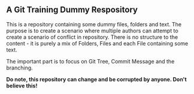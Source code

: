 ## A Git Training Dummy Respository

This is a repository containing some dummy files, folders and text. The purpose is to create a scenario where multiple authors can attempt to create a scenario of conflict in repository.
There is no structure to the content - it is purely a mix of Folders, Files and each File containing some text.

The important part is to focus on Git Tree, Commit Message and the branching.

**Do note, this repository can change and be corrupted by anyone. Don't believe this!**
